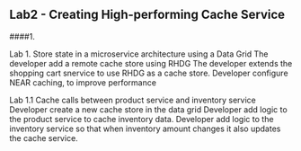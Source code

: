 ## Lab2 - Creating High-performing Cache Service

####1. 


Lab 1. Store state in a microservice architecture using a Data Grid
The developer add a remote cache store using RHDG
The developer extends the shopping cart snervice to use RHDG as a cache store.
Developer configure NEAR caching, to improve performance


Lab 1.1 Cache calls between product service and inventory service
Developer create a new cache store in the data grid
Developer add logic to the product service to cache inventory data.
Developer add logic to the inventory service so that when inventory amount changes it also updates the cache service.
